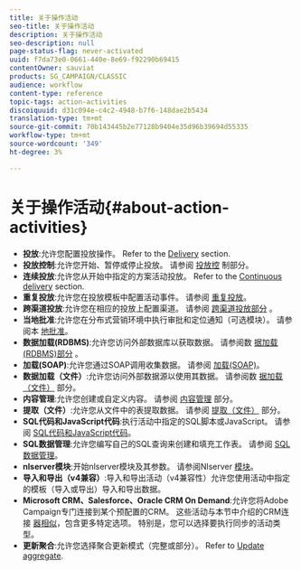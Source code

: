 ```yaml
---
title: 关于操作活动
seo-title: 关于操作活动
description: 关于操作活动
seo-description: null
page-status-flag: never-activated
uuid: f7da73e0-0661-440e-8e69-f92290b69415
contentOwner: sauviat
products: SG_CAMPAIGN/CLASSIC
audience: workflow
content-type: reference
topic-tags: action-activities
discoiquuid: d31c094e-c4c2-4948-b7f6-148dae2b5434
translation-type: tm+mt
source-git-commit: 70b143445b2e77128b9404e35d96b39694d55335
workflow-type: tm+mt
source-wordcount: '349'
ht-degree: 3%

---
```



# 关于操作活动{#about-action-activities}

* **投放**:允许您配置投放操作。 Refer to the [Delivery](../../workflow/using/delivery.md) section.
* **投放控制**:允许您开始、暂停或停止投放。 请参阅 [投放控](../../workflow/using/delivery-control.md) 制部分。
* **连续投放**:允许您从开始中指定的方案活动投放。 Refer to the [Continuous delivery](../../workflow/using/continuous-delivery.md) section.
* **重复投放**:允许您在投放模板中配置活动事件。 请参阅 [重复投放](../../workflow/using/recurring-delivery.md)。
* **跨渠道投放**:允许您在相应的投放上配置渠道。 请参阅 [跨渠道投放部分](../../workflow/using/cross-channel-deliveries.md) 。
* **当地批准**:允许您在分布式营销环境中执行审批和定位通知（可选模块）。 请参阅本 [地批准](../../workflow/using/local-approval.md)。
* **数据加载(RDBMS)**:允许您访问外部数据库以获取数据。 请参阅数 [据加载(RDBMS)部分](../../workflow/using/data-loading--rdbms-.md) 。
* **加载(SOAP)**:允许您通过SOAP调用收集数据。 请参阅 [加载(SOAP)](../../workflow/using/loading--soap-.md)。
* **数据加载（文件）**:允许您访问外部数据源以使用其数据。 请参阅数 [据加载（文件）](../../workflow/using/data-loading--file-.md) 部分。
* **内容管理**:允许您创建或自定义内容。 请参阅 [内容管理](../../workflow/using/content-management.md) 部分。
* **提取（文件）**:允许您从文件中的表提取数据。 请参阅 [提取（文件）](../../workflow/using/extraction--file-.md) 部分。
* **SQL代码和JavaScript代码**:执行活动中指定的SQL脚本或JavaScript。 请参阅 [SQL代码和JavaScript代码](../../workflow/using/sql-code-and-javascript-code.md)。
* **SQL数据管理**:允许您编写自己的SQL查询来创建和填充工作表。 请参阅 [SQL数据管理](../../workflow/using/sql-data-management.md)。
* **nlserver模块**:开始nlserver模块及其参数。 请参阅Nlserver [模块](../../workflow/using/nlserver-module.md)。
* **导入和导出（v4兼容）**:导入和导出活动（v4兼容性）允许您使用活动中指定的模板（导入或导出）导入和导出数据。
* **Microsoft CRM、Salesforce、Oracle CRM On Demand**:允许您将Adobe Campaign专门连接到某个预配置的CRM。 这些活动与本节中介绍的CRM连接 [器相似](../../workflow/using/crm-connector.md)，包含更多特定选项。 特别是，您可以选择要执行同步的活动类型。
* **更新聚合**:允许您选择聚合更新模式（完整或部分）。 Refer to [Update aggregate](../../workflow/using/update-aggregate.md).
